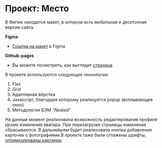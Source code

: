# Проект: Место
В Фигме находится макет, в котором есть мобильная и десктопная версии сайта.

**Figma**

* [Ссылка на макет](https://www.figma.com/file/2cn9N9jSkmxD84oJik7xL7/JavaScript.-Sprint-4?node-id=0%3A1) в Figma

**Github-pages**
* Вы можете посмотреть, как выглядит [страница](https://ivan-2001.github.io/mesto/)

В проекте используются следующие технологии:

1. Flex  
2. Grid  
3. Адаптивная вёрстка
4. Javascript, благодаря которому реализуется popup (всплывающее окно)
5. Методология БЭМ "Nested"  

На данный момент реализована возможность редактирования профиля кроме изменения аватара. При перезагрузке страницы изменения сбрасываются. В дальнейшем будет реализована кнопка добавления карточек с фотографиями.В проекте таже были сглажены шрифты, [оптимизированы картинки](https://tinypng.com/).  


